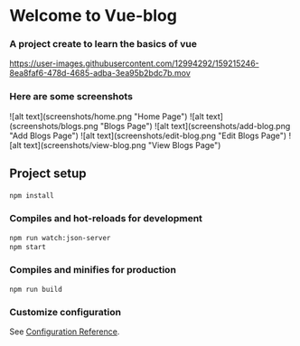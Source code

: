 # Welcome to Vue-blog

### A project create to learn the basics of vue

https://user-images.githubusercontent.com/12994292/159215246-8ea8faf6-478d-4685-adba-3ea95b2bdc7b.mov

### Here are some screenshots

<summary>
![alt text](screenshots/home.png "Home Page")
![alt text](screenshots/blogs.png "Blogs Page")
![alt text](screenshots/add-blog.png "Add Blogs Page")
![alt text](screenshots/edit-blog.png "Edit Blogs Page")
![alt text](screenshots/view-blog.png "View Blogs Page")
</summary>

## Project setup
```
npm install
```

### Compiles and hot-reloads for development
```
npm run watch:json-server
npm start
```

### Compiles and minifies for production
```
npm run build
```

### Customize configuration
See [Configuration Reference](https://cli.vuejs.org/config/).
